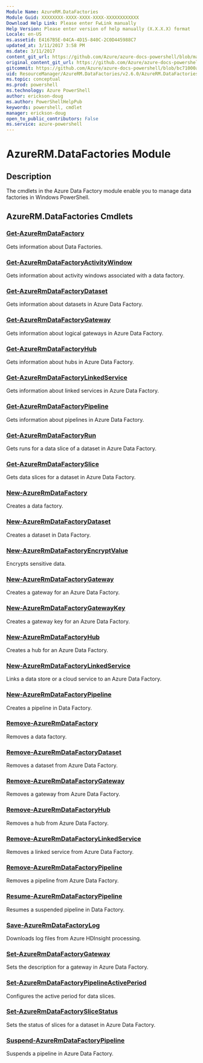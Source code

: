 ```yaml
---
Module Name: AzureRM.DataFactories
Module Guid: XXXXXXXX-XXXX-XXXX-XXXX-XXXXXXXXXXXX
Download Help Link: Please enter FwLink manually
Help Version: Please enter version of help manually (X.X.X.X) format
Locale: en-US
ms.assetid: E4167B5E-04CA-4D15-840C-2C0D445988C7
updated_at: 3/11/2017 3:58 PM
ms.date: 3/11/2017
content_git_url: https://github.com/Azure/azure-docs-powershell/blob/master/azureps-cmdlets-docs/ResourceManager/AzureRM.DataFactories/v2.6.0/AzureRM.DataFactories.md
original_content_git_url: https://github.com/Azure/azure-docs-powershell/blob/master/azureps-cmdlets-docs/ResourceManager/AzureRM.DataFactories/v2.6.0/AzureRM.DataFactories.md
gitcommit: https://github.com/Azure/azure-docs-powershell/blob/bc71000aa3c7f754b95442dcc415a7324626a15c/azureps-cmdlets-docs/ResourceManager/AzureRM.DataFactories/v2.6.0/AzureRM.DataFactories.md
uid: ResourceManager/AzureRM.DataFactories/v2.6.0/AzureRM.DataFactories.md
ms.topic: conceptual
ms.prod: powershell
ms.technology: Azure PowerShell
author: erickson-doug
ms.author: PowerShellHelpPub
keywords: powershell, cmdlet
manager: erickson-doug
open_to_public_contributors: False
ms.service: azure-powershell
---
```


# AzureRM.DataFactories Module
## Description
The cmdlets in the Azure Data Factory module enable you to manage data factories in Windows PowerShell.

## AzureRM.DataFactories Cmdlets
### [Get-AzureRmDataFactory](Get-AzureRmDataFactory.md)
Gets information about Data Factories.

### [Get-AzureRmDataFactoryActivityWindow](Get-AzureRmDataFactoryActivityWindow.md)
Gets information about activity windows associated with a data factory.

### [Get-AzureRmDataFactoryDataset](Get-AzureRmDataFactoryDataset.md)
Gets information about datasets in Azure Data Factory.

### [Get-AzureRmDataFactoryGateway](Get-AzureRmDataFactoryGateway.md)
Gets information about logical gateways in Azure Data Factory.

### [Get-AzureRmDataFactoryHub](Get-AzureRmDataFactoryHub.md)
Gets information about hubs in Azure Data Factory.

### [Get-AzureRmDataFactoryLinkedService](Get-AzureRmDataFactoryLinkedService.md)
Gets information about linked services in Azure Data Factory.

### [Get-AzureRmDataFactoryPipeline](Get-AzureRmDataFactoryPipeline.md)
Gets information about pipelines in Azure Data Factory.

### [Get-AzureRmDataFactoryRun](Get-AzureRmDataFactoryRun.md)
Gets runs for a data slice of a dataset in Azure Data Factory.

### [Get-AzureRmDataFactorySlice](Get-AzureRmDataFactorySlice.md)
Gets data slices for a dataset in Azure Data Factory.

### [New-AzureRmDataFactory](New-AzureRmDataFactory.md)
Creates a data factory.

### [New-AzureRmDataFactoryDataset](New-AzureRmDataFactoryDataset.md)
Creates a dataset in Data Factory.

### [New-AzureRmDataFactoryEncryptValue](New-AzureRmDataFactoryEncryptValue.md)
Encrypts sensitive data.

### [New-AzureRmDataFactoryGateway](New-AzureRmDataFactoryGateway.md)
Creates a gateway for an Azure Data Factory.

### [New-AzureRmDataFactoryGatewayKey](New-AzureRmDataFactoryGatewayKey.md)
Creates a gateway key for an Azure Data Factory.

### [New-AzureRmDataFactoryHub](New-AzureRmDataFactoryHub.md)
Creates a hub for an Azure Data Factory.

### [New-AzureRmDataFactoryLinkedService](New-AzureRmDataFactoryLinkedService.md)
Links a data store or a cloud service to an Azure Data Factory.

### [New-AzureRmDataFactoryPipeline](New-AzureRmDataFactoryPipeline.md)
Creates a pipeline in Data Factory.

### [Remove-AzureRmDataFactory](Remove-AzureRmDataFactory.md)
Removes a data factory.

### [Remove-AzureRmDataFactoryDataset](Remove-AzureRmDataFactoryDataset.md)
Removes a dataset from Azure Data Factory.

### [Remove-AzureRmDataFactoryGateway](Remove-AzureRmDataFactoryGateway.md)
Removes a gateway from Azure Data Factory.

### [Remove-AzureRmDataFactoryHub](Remove-AzureRmDataFactoryHub.md)
Removes a hub from Azure Data Factory.

### [Remove-AzureRmDataFactoryLinkedService](Remove-AzureRmDataFactoryLinkedService.md)
Removes a linked service from Azure Data Factory.

### [Remove-AzureRmDataFactoryPipeline](Remove-AzureRmDataFactoryPipeline.md)
Removes a pipeline from Azure Data Factory.

### [Resume-AzureRmDataFactoryPipeline](Resume-AzureRmDataFactoryPipeline.md)
Resumes a suspended pipeline in Data Factory.

### [Save-AzureRmDataFactoryLog](Save-AzureRmDataFactoryLog.md)
Downloads log files from Azure HDInsight processing.

### [Set-AzureRmDataFactoryGateway](Set-AzureRmDataFactoryGateway.md)
Sets the description for a gateway in Azure Data Factory.

### [Set-AzureRmDataFactoryPipelineActivePeriod](Set-AzureRmDataFactoryPipelineActivePeriod.md)
Configures the active period for data slices.

### [Set-AzureRmDataFactorySliceStatus](Set-AzureRmDataFactorySliceStatus.md)
Sets the status of slices for a dataset in Azure Data Factory.

### [Suspend-AzureRmDataFactoryPipeline](Suspend-AzureRmDataFactoryPipeline.md)
Suspends a pipeline in Azure Data Factory.

